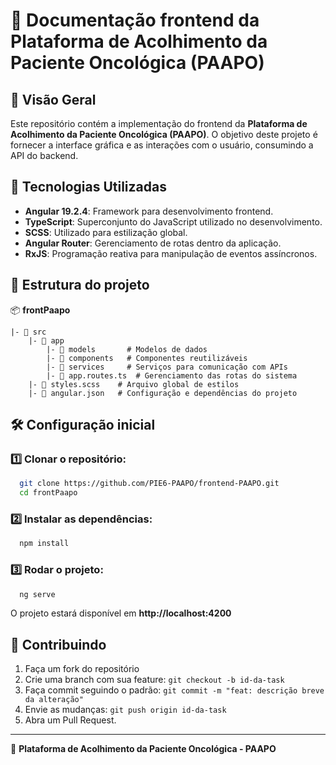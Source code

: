 # 🎨 Documentação frontend da Plataforma de Acolhimento da Paciente Oncológica (PAAPO)

## 🚀 Visão Geral

Este repositório contém a implementação do frontend da **Plataforma de Acolhimento da Paciente Oncológica (PAAPO)**. O objetivo deste projeto é fornecer a interface gráfica e as interações com o usuário, consumindo a API do backend.

## 🔌 Tecnologias Utilizadas

- **Angular 19.2.4**: Framework para desenvolvimento frontend.
- **TypeScript**: Superconjunto do JavaScript utilizado no desenvolvimento.
- **SCSS**: Utilizado para estilização global.
- **Angular Router**: Gerenciamento de rotas dentro da aplicação.
- **RxJS**: Programação reativa para manipulação de eventos assíncronos.

## 📂 Estrutura do projeto

📦 **frontPaapo**

    |- 📂 src
        |- 📂 app
            |- 📂 models       # Modelos de dados
            |- 📂 components   # Componentes reutilizáveis
            |- 📂 services     # Serviços para comunicação com APIs
            |- 📜 app.routes.ts  # Gerenciamento das rotas do sistema
        |- 📜 styles.scss    # Arquivo global de estilos
        |- 📜 angular.json   # Configuração e dependências do projeto

## 🛠️ Configuração inicial

### 1️⃣ Clonar o repositório:

```sh
  git clone https://github.com/PIE6-PAAPO/frontend-PAAPO.git
  cd frontPaapo
```

### 2️⃣ Instalar as dependências:

```sh
  npm install
```

### 3️⃣ Rodar o projeto:

```sh
  ng serve
```

O projeto estará disponível em **http://localhost:4200**

## 📄 Contribuindo

1. Faça um fork do repositório
2. Crie uma branch com sua feature: `git checkout -b id-da-task`
3. Faça commit seguindo o padrão: `git commit -m "feat: descrição breve da alteração"`
4. Envie as mudanças: `git push origin id-da-task`
5. Abra um Pull Request.

---
🚀 **Plataforma de Acolhimento da Paciente Oncológica - PAAPO**

